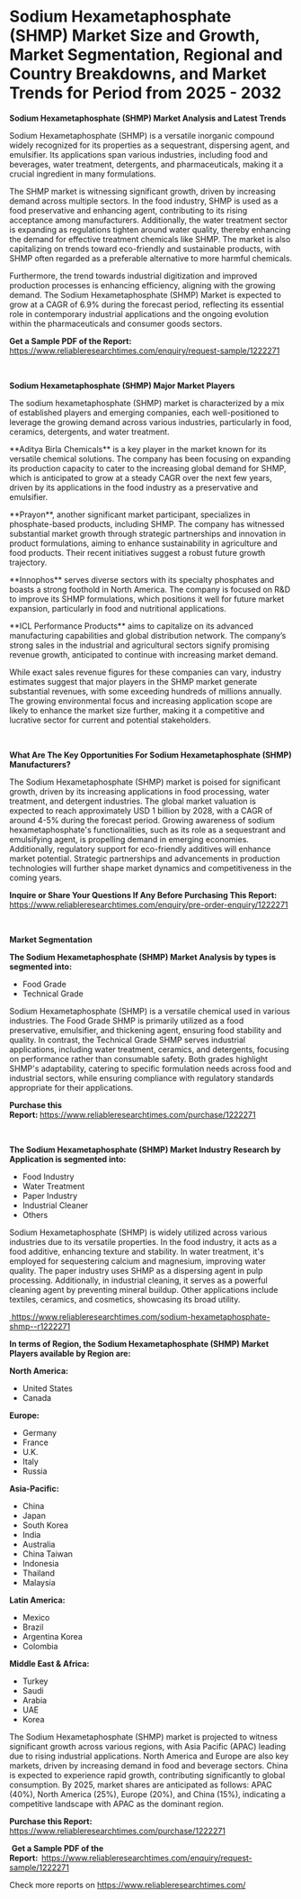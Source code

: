 <p><h1>Sodium Hexametaphosphate (SHMP) Market Size and Growth, Market Segmentation, Regional and Country Breakdowns, and Market Trends for Period from 2025 -  2032</h1></p><p><strong>Sodium Hexametaphosphate (SHMP) Market Analysis and Latest Trends</strong></p>
<p><p>Sodium Hexametaphosphate (SHMP) is a versatile inorganic compound widely recognized for its properties as a sequestrant, dispersing agent, and emulsifier. Its applications span various industries, including food and beverages, water treatment, detergents, and pharmaceuticals, making it a crucial ingredient in many formulations. </p><p>The SHMP market is witnessing significant growth, driven by increasing demand across multiple sectors. In the food industry, SHMP is used as a food preservative and enhancing agent, contributing to its rising acceptance among manufacturers. Additionally, the water treatment sector is expanding as regulations tighten around water quality, thereby enhancing the demand for effective treatment chemicals like SHMP. The market is also capitalizing on trends toward eco-friendly and sustainable products, with SHMP often regarded as a preferable alternative to more harmful chemicals.</p><p>Furthermore, the trend towards industrial digitization and improved production processes is enhancing efficiency, aligning with the growing demand. The Sodium Hexametaphosphate (SHMP) Market is expected to grow at a CAGR of 6.9% during the forecast period, reflecting its essential role in contemporary industrial applications and the ongoing evolution within the pharmaceuticals and consumer goods sectors.</p></p>
<p><strong>Get a Sample PDF of the Report:&nbsp;</strong> <a href="https://www.reliableresearchtimes.com/enquiry/request-sample/1222271?utm_campaign=1940&utm_medium=2&utm_source=Github&utm_content=ia&utm_term=05022025&utm_id=sodium-hexametaphosphate-shmp">https://www.reliableresearchtimes.com/enquiry/request-sample/1222271</a></p>
<p>&nbsp;</p>
<p><strong>Sodium Hexametaphosphate (SHMP) Major Market Players</strong></p>
<p><p>The sodium hexametaphosphate (SHMP) market is characterized by a mix of established players and emerging companies, each well-positioned to leverage the growing demand across various industries, particularly in food, ceramics, detergents, and water treatment. </p><p>**Aditya Birla Chemicals** is a key player in the market known for its versatile chemical solutions. The company has been focusing on expanding its production capacity to cater to the increasing global demand for SHMP, which is anticipated to grow at a steady CAGR over the next few years, driven by its applications in the food industry as a preservative and emulsifier.</p><p>**Prayon**, another significant market participant, specializes in phosphate-based products, including SHMP. The company has witnessed substantial market growth through strategic partnerships and innovation in product formulations, aiming to enhance sustainability in agriculture and food products. Their recent initiatives suggest a robust future growth trajectory.</p><p>**Innophos** serves diverse sectors with its specialty phosphates and boasts a strong foothold in North America. The company is focused on R&D to improve its SHMP formulations, which positions it well for future market expansion, particularly in food and nutritional applications.</p><p>**ICL Performance Products** aims to capitalize on its advanced manufacturing capabilities and global distribution network. The company’s strong sales in the industrial and agricultural sectors signify promising revenue growth, anticipated to continue with increasing market demand.</p><p>While exact sales revenue figures for these companies can vary, industry estimates suggest that major players in the SHMP market generate substantial revenues, with some exceeding hundreds of millions annually. The growing environmental focus and increasing application scope are likely to enhance the market size further, making it a competitive and lucrative sector for current and potential stakeholders.</p></p>
<p>&nbsp;</p>
<p><strong>What Are The Key Opportunities For Sodium Hexametaphosphate (SHMP) Manufacturers?</strong></p>
<p><p>The Sodium Hexametaphosphate (SHMP) market is poised for significant growth, driven by its increasing applications in food processing, water treatment, and detergent industries. The global market valuation is expected to reach approximately USD 1 billion by 2028, with a CAGR of around 4-5% during the forecast period. Growing awareness of sodium hexametaphosphate's functionalities, such as its role as a sequestrant and emulsifying agent, is propelling demand in emerging economies. Additionally, regulatory support for eco-friendly additives will enhance market potential. Strategic partnerships and advancements in production technologies will further shape market dynamics and competitiveness in the coming years.</p></p>
<p><strong>Inquire or Share Your Questions If Any Before Purchasing This Report:</strong> <a href="https://www.reliableresearchtimes.com/enquiry/pre-order-enquiry/1222271?utm_campaign=1940&utm_medium=2&utm_source=Github&utm_content=ia&utm_term=05022025&utm_id=sodium-hexametaphosphate-shmp">https://www.reliableresearchtimes.com/enquiry/pre-order-enquiry/1222271</a></p>
<p>&nbsp;</p>
<p><strong>Market Segmentation</strong></p>
<p><strong>The Sodium Hexametaphosphate (SHMP) Market Analysis by types is segmented into:</strong></p>
<p><ul><li>Food Grade</li><li>Technical Grade</li></ul></p>
<p><p>Sodium Hexametaphosphate (SHMP) is a versatile chemical used in various industries. The Food Grade SHMP is primarily utilized as a food preservative, emulsifier, and thickening agent, ensuring food stability and quality. In contrast, the Technical Grade SHMP serves industrial applications, including water treatment, ceramics, and detergents, focusing on performance rather than consumable safety. Both grades highlight SHMP's adaptability, catering to specific formulation needs across food and industrial sectors, while ensuring compliance with regulatory standards appropriate for their applications.</p></p>
<p><strong>Purchase this Report:&nbsp;</strong><a href="https://www.reliableresearchtimes.com/purchase/1222271?utm_campaign=1940&utm_medium=2&utm_source=Github&utm_content=ia&utm_term=05022025&utm_id=sodium-hexametaphosphate-shmp">https://www.reliableresearchtimes.com/purchase/1222271</a></p>
<p>&nbsp;</p>
<p><strong>The Sodium Hexametaphosphate (SHMP) Market Industry Research by Application is segmented into:</strong></p>
<p><ul><li>Food Industry</li><li>Water Treatment</li><li>Paper Industry</li><li>Industrial Cleaner</li><li>Others</li></ul></p>
<p><p>Sodium Hexametaphosphate (SHMP) is widely utilized across various industries due to its versatile properties. In the food industry, it acts as a food additive, enhancing texture and stability. In water treatment, it's employed for sequestering calcium and magnesium, improving water quality. The paper industry uses SHMP as a dispersing agent in pulp processing. Additionally, in industrial cleaning, it serves as a powerful cleaning agent by preventing mineral buildup. Other applications include textiles, ceramics, and cosmetics, showcasing its broad utility.</p></p>
<p><a href="https://www.reliableresearchtimes.com/sodium-hexametaphosphate-shmp--r1222271?utm_campaign=1940&utm_medium=2&utm_source=Github&utm_content=ia&utm_term=05022025&utm_id=sodium-hexametaphosphate-shmp">&nbsp;https://www.reliableresearchtimes.com/sodium-hexametaphosphate-shmp--r1222271</a></p>
<p><strong>In terms of Region, the Sodium Hexametaphosphate (SHMP) Market Players available by Region are:</strong></p>
<p>
    <p> <strong> North America: </strong>
        <ul>
            <li>United States</li>
            <li>Canada</li>
        </ul>
        </p> 
    <p> <strong> Europe: </strong>
        <ul>
            <li>Germany</li>
            <li>France</li>
            <li>U.K.</li>
            <li>Italy</li>
            <li>Russia</li>
        </ul>
        </p> 
    <p> <strong> Asia-Pacific: </strong>
        <ul>
            <li>China</li>
            <li>Japan</li>
            <li>South Korea</li>
            <li>India</li>
            <li>Australia</li>
            <li>China Taiwan</li>
            <li>Indonesia</li>
            <li>Thailand</li>
            <li>Malaysia</li>
        </ul>
        </p> 
    <p> <strong> Latin America: </strong>
        <ul>
            <li>Mexico</li>
            <li>Brazil</li>
            <li>Argentina Korea</li>
            <li>Colombia</li>
        </ul>
        </p> 
    <p> <strong> Middle East & Africa: </strong>
        <ul>
            <li>Turkey</li>
            <li>Saudi</li>
            <li>Arabia</li>
            <li>UAE</li>
            <li>Korea</li>
        </ul>
    </p>
    </p>
<p><p>The Sodium Hexametaphosphate (SHMP) market is projected to witness significant growth across various regions, with Asia Pacific (APAC) leading due to rising industrial applications. North America and Europe are also key markets, driven by increasing demand in food and beverage sectors. China is expected to experience rapid growth, contributing significantly to global consumption. By 2025, market shares are anticipated as follows: APAC (40%), North America (25%), Europe (20%), and China (15%), indicating a competitive landscape with APAC as the dominant region.</p></p>
<p><strong>Purchase this Report: </strong><a href="https://www.reliableresearchtimes.com/purchase/1222271?utm_campaign=1940&utm_medium=2&utm_source=Github&utm_content=ia&utm_term=05022025&utm_id=sodium-hexametaphosphate-shmp">https://www.reliableresearchtimes.com/purchase/1222271</a></p>
<p>&nbsp;<strong>Get a Sample PDF of the Report:&nbsp;&nbsp;</strong><a href="https://www.reliableresearchtimes.com/enquiry/request-sample/1222271?utm_campaign=1940&utm_medium=2&utm_source=Github&utm_content=ia&utm_term=05022025&utm_id=sodium-hexametaphosphate-shmp">https://www.reliableresearchtimes.com/enquiry/request-sample/1222271</a></p>
<p><strong></strong></p>
<p>Check more reports on <a href="https://www.reliableresearchtimes.com/?utm_campaign=1940&utm_medium=2&utm_source=Github&utm_content=ia&utm_term=05022025&utm_id=sodium-hexametaphosphate-shmp">https://www.reliableresearchtimes.com/</a></p>